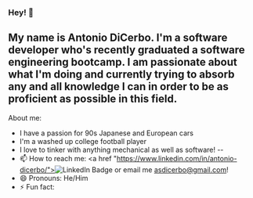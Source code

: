 ### Hey! 👋 

My name is Antonio DiCerbo. I'm a software developer who's recently graduated a software engineering bootcamp. I am passionate about what I'm doing and currently trying to absorb any and all knowledge I can in order to be as proficient as possible in this field. 
--
About me:
- I have a passion for 90s Japanese and European cars
- I'm a washed up college football player
- I love to tinker with anything mechanical as well as software!
--
- 📫 How to reach me: <a href "https://www.linkedin.com/in/antonio-dicerbo/"><img src="https://img.shields.io/badge/LinkedIn-blue?style=for-the-badge&logo=linkedin&logoColor=white" alt="LinkedIn Badge"/></a> or email me <a href="mailto:asdicerbo@gmail.com">asdicerbo@gmail.com</a>!
- 😄 Pronouns: He/Him
- ⚡ Fun fact: 
<!--
**adicerbo/adicerbo** is a ✨ _special_ ✨ repository because its `README.md` (this file) appears on your GitHub profile.

Here are some ideas to get you started:

- 🔭 I’m currently working on ...
- 🌱 I’m currently learning ...
- 👯 I’m looking to collaborate on ...
- 🤔 I’m looking for help with ...
- 💬 Ask me about ...
- 📫 How to reach me: ...
- 😄 Pronouns: ...
- ⚡ Fun fact: ...
-->
